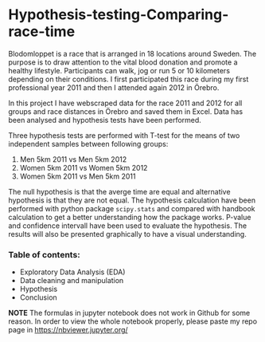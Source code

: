 # Hypothesis-testing-Comparing-race-time

Blodomloppet is a race that is arranged in 18 locations around Sweden. The purpose is to draw attention to the vital blood donation and promote a healthy lifestyle. Participants can walk, jog or run 5 or 10 kilometers depending on their conditions. I first participated this race during my first professional year 2011 and then I attended again 2012 in Örebro.

In this project I have webscraped data for the race 2011 and 2012 for all groups and race distances in Örebro and saved them in Excel. Data has been analysed and hypothesis tests have been performed.

Three hypothesis tests are performed with T-test for the means of two independent samples between following groups:  
1.    Men 5km 2011 vs Men 5km 2012
2.    Women 5km 2011 vs Women 5km 2012
3.    Women 5km 2011 vs Men 5km 2011

The null hypothesis is that the averge time are equal and alternative hypothesis is that they are not equal.
The hypothesis calculation have been performed with python package `scipy.stats` and compared with handbook calculation to get a better understanding how the package works.
P-value and confidence intervall have been used to evaluate the hypothesis. The results will also be presented graphically to have a visual understanding.



### Table of contents:
* Exploratory Data Analysis (EDA)
* Data cleaning and manipulation
* Hypothesis 
* Conclusion

<B>NOTE</B> The formulas in jupyter notebook does not work in Github for some reason. In order to view the whole notebook properly, please paste my repo page in https://nbviewer.jupyter.org/ 

